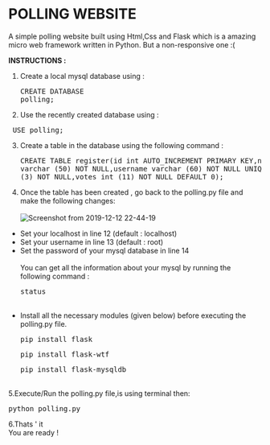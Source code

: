 # POLLING WEBSITE
A simple polling website built using Html,Css and Flask which is a amazing micro web framework written in Python.
But a non-responsive one :(

<strong>INSTRUCTIONS :</strong> 

1. Create a local mysql database using :<br><pre>CREATE DATABASE polling;</pre>
2. Use the recently created database using : 
<pre>
 USE polling;
</pre>
3. Create a table in the database using the following command : <br><pre>CREATE TABLE register(id int AUTO_INCREMENT PRIMARY KEY,name varchar (50) NOT NULL,username varchar (60) NOT NULL UNIQUE KEY,age int (3) NOT NULL,votes int (11) NOT NULL DEFAULT 0);</pre>
4. Once the table has been created , go back to the polling.py file and make the following changes: <br><br>![Screenshot from 2019-12-12 22-44-19](https://user-images.githubusercontent.com/53977614/70733807-0d2edf00-1d31-11ea-94eb-46f5d7f49c56.png)
<ul>
<li>Set your localhost in line 12 (default : localhost) </li>
<li>Set your username in line 13 (default : root) </li>
<li>Set the password of your mysql database in line 14 </li><br>
You can get all the information about your mysql by running the following command :
<pre>
status
</pre>
<br>
<li>Install all the necessary modules (given below) before executing the polling.py file.
<pre>
pip install flask
</pre>
<pre>
pip install flask-wtf
</pre>
<pre>
pip install flask-mysqldb
</pre>
</li>
</ul>
<br>
5.Execute/Run the polling.py file,is using terminal then:
<pre>
python polling.py
</pre>
6.Thats ' it <br> 
You are ready ! 

